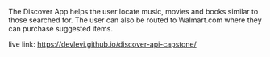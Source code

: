 The Discover App helps the user locate  music, movies and books similar to those searched for. The user can also be routed to Walmart.com where they can purchase suggested items.

live link: https://devlevi.github.io/discover-api-capstone/
